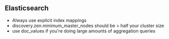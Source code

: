 Elasticsearch
-------------

 * Always use explicit index mappings
 * discovery.zen.minimum_master_nodes should be > half your cluster size
 * use doc_values if you're doing large amounts of aggregation queries
